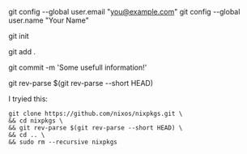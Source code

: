 
git config --global user.email "you@example.com"
git config --global user.name "Your Name"

git init

git add .

git commit -m 'Some usefull information!'

git rev-parse $(git rev-parse --short HEAD)


I tryied this:

```
git clone https://github.com/nixos/nixpkgs.git \
&& cd nixpkgs \
&& git rev-parse $(git rev-parse --short HEAD) \
&& cd .. \
&& sudo rm --recursive nixpkgs
```